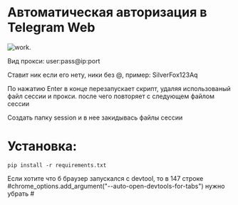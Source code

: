 # Автоматическая авторизация в Telegram Web

![work.](https://github.com/meKryztal/telegramweb/assets/47853767/5af228f0-233e-41d7-a958-fd5cb8d7a7a1)



Вид прокси: user:pass@ip:port



Ставит ник если его нету, ники без @, пример: SilverFox123Aq


По нажатию Enter в конце перезапускает скрипт, удаляя использованый файл сессии и прокси. после чего повторяет с следующем файлом сессии


Создать папку session и в нее закидывась файлы сессии

# Установка:
   ```
   pip install -r requirements.txt
   ```
Если хотите что б браузер запускался с devtool, то в 147 строке #chrome_options.add_argument("--auto-open-devtools-for-tabs") нужно убрать #
